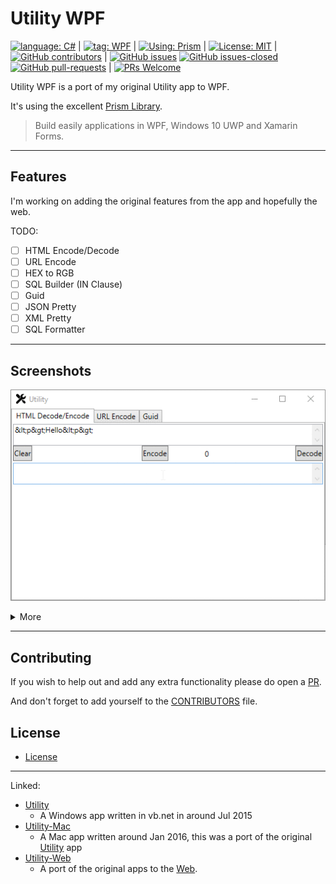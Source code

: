 # Utility WPF

[![language: C#](https://img.shields.io/badge/language-c%23-green.svg)](https://docs.microsoft.com/en-us/dotnet/csharp/)
|
[![tag: WPF](https://img.shields.io/badge/tag-wpf-purple.svg)](https://docs.microsoft.com/en-us/dotnet/framework/wpf/)
|
[![Using: Prism](https://img.shields.io/badge/using-prism-blue.svg)](https://prismlibrary.github.io/)
|
[![License: MIT](https://img.shields.io/badge/License-MIT-lightgrey.svg)](https://opensource.org/licenses/MIT) 
|
[![GitHub contributors](https://img.shields.io/github/contributors/AlexHedley/Utility-WPF.svg)](https://GitHub.com/AlexHedley/Utility-WPF/graphs/contributors/)
|
[![GitHub issues](https://img.shields.io/github/issues/AlexHedley/Utility-WPF.svg)](https://GitHub.com/AlexHedley/Utility-WPF/issues/)
[![GitHub issues-closed](https://img.shields.io/github/issues-closed/AlexHedley/Utility-WPF.svg)](https://GitHub.com/AlexHedley/Utility-WPF/issues?q=is%3Aissue+is%3Aclosed)
[![GitHub pull-requests](https://img.shields.io/github/issues-pr/AlexHedley/Utility-WPF.svg)](https://GitHub.com/AlexHedley/Utility-WPF/pull/)
|
[![PRs Welcome](https://img.shields.io/badge/PRs-welcome-brightgreen.svg?style=flat-square)](http://makeapullrequest.com)


Utility WPF is a port of my original Utility app to WPF.

It's using the excellent [Prism Library](https://prismlibrary.github.io/).
> Build easily applications in WPF, Windows 10 UWP and Xamarin Forms.

---

## Features

I'm working on adding the original features from the app and hopefully the web.

TODO:

- [ ] HTML Encode/Decode
- [ ] URL Encode
- [ ] HEX to RGB
- [ ] SQL Builder (IN Clause)
- [ ] Guid
- [ ] JSON Pretty
- [ ] XML Pretty
- [ ] SQL Formatter

---

## Screenshots

![Example](assets/Utility-WPF.gif)

<details>
  <summary>More</summary>

  <img src="assets/Guid.png">
  <img src="assets/Guid2.png">
  <br />
  <img src="assets/HTML.png">
  <img src="assets/HTML2.png">
  <br />
  <img src="assets/JSON.png">
  <img src="assets/JSON2.png">
  <img src="assets/JSON3.png">
  <br />
  <img src="assets/SqlBuilder.png">
  <img src="assets/SqlBuilder2.png">
  <br />
  <img src="assets/SqlFormatter.png">
  <img src="assets/SqlFormatter2.png">
  <br />
  <img src="assets/URL.png">
  <img src="assets/URL2.png">
  <br />
  <img src="assets/XML.png">
  <img src="assets/XML2.png">
  <img src="assets/XML3.png">

</details>

---

## Contributing

If you wish to help out and add any extra functionality please do open a [PR](https://github.com/AlexHedley/Utility-WPF/pulls).

And don't forget to add yourself to the [CONTRIBUTORS](CONTRIBUTORS.md) file.

## License

- [License](LICENSE)

---

Linked:

- [Utility](https://github.com/AlexHedley/Utility)
  - A Windows app written in vb.net in around Jul 2015
- [Utility-Mac](https://github.com/AlexHedley/Utility-Mac)
  - A Mac app written around Jan 2016, this was a port of the original [Utility](https://github.com/AlexHedley/Utility) app
- [Utility-Web](https://github.com/AlexHedley/Utility-Web)
  - A port of the original apps to the [Web](https://github.com/AlexHedley/Utility-Web).